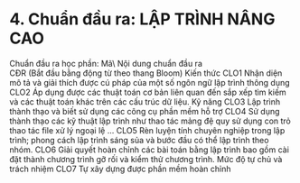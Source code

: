 # 4. Chuẩn đầu ra: LẬP TRÌNH NÂNG CAO
Chuẩn đầu ra học phần: Mã\ Nội dung chuẩn đầu ra\
CĐR (Bắt đầu bằng động từ theo thang Bloom) Kiến thức
CLO1 Nhận diện mô tả và giải thích được cú pháp của một số ngôn ngữ lập trình thông dụng
CLO2 Áp dụng được các thuật toán cơ bản liên quan đến sắp xếp tìm kiếm và các thuật toán khác trên các cấu trúc dữ liệu.
Kỹ năng
CLO3 Lập trình thành thạo và biết sử dụng các công cụ phần mềm hỗ trợ
CLO4 Sử dụng thành thạo các kỹ thuật lập trình như thao tác mảng đệ quy sử dụng con trỏ thao tác file xử lý ngoại lệ ...
CLO5 Rèn luyện tính chuyên nghiệp trong lập trình; phong cách lập trình sáng sủa và bước đầu có thể lập trình theo nhóm.
CLO6 Giải quyết hoàn chỉnh các bài toán bằng lập trình bao gồm cài đặt thành chương trình gỡ rối và kiểm thử chương trình.
Mức độ tự chủ và trách nhiệm
CLO7 Tự xây dựng được phần mềm hoàn chỉnh
